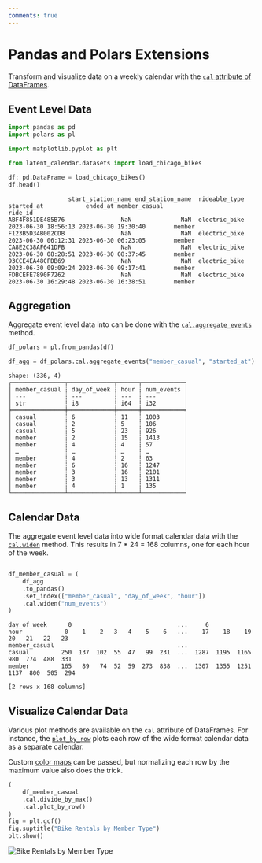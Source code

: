 ```yaml
---
comments: true
---
```

# Pandas and Polars Extensions

Transform and visualize data on a weekly calendar with the [`cal` attribute of DataFrames](./../modules/extensions.md).

## Event Level Data

```python
import pandas as pd
import polars as pl

import matplotlib.pyplot as plt

from latent_calendar.datasets import load_chicago_bikes

df: pd.DataFrame = load_chicago_bikes()
df.head()
```

```text
                 start_station_name end_station_name  rideable_type          started_at            ended_at member_casual
ride_id
ABF4F851DE485B76                NaN              NaN  electric_bike 2023-06-30 18:56:13 2023-06-30 19:30:40        member
F123B5D34B002CDB                NaN              NaN  electric_bike 2023-06-30 06:12:31 2023-06-30 06:23:05        member
CA8E2C38AF641DFB                NaN              NaN  electric_bike 2023-06-30 08:28:51 2023-06-30 08:37:45        member
93CCE4EA48CFDB69                NaN              NaN  electric_bike 2023-06-30 09:09:24 2023-06-30 09:17:41        member
FDBCEFE7890F7262                NaN              NaN  electric_bike 2023-06-30 16:29:48 2023-06-30 16:38:51        member
```

## Aggregation

Aggregate event level data into can be done with the [`cal.aggregate_events`](./../modules/extensions.md#latent_calendar.extensions.PolarsDataFrameAccessor.aggregate_events) method.

```python
df_polars = pl.from_pandas(df)

df_agg = df_polars.cal.aggregate_events("member_casual", "started_at")
```

```text
shape: (336, 4)
┌───────────────┬─────────────┬──────┬────────────┐
│ member_casual ┆ day_of_week ┆ hour ┆ num_events │
│ ---           ┆ ---         ┆ ---  ┆ ---        │
│ str           ┆ i8          ┆ i64  ┆ i32        │
╞═══════════════╪═════════════╪══════╪════════════╡
│ casual        ┆ 6           ┆ 11   ┆ 1003       │
│ casual        ┆ 2           ┆ 5    ┆ 106        │
│ casual        ┆ 5           ┆ 23   ┆ 926        │
│ member        ┆ 2           ┆ 15   ┆ 1413       │
│ member        ┆ 4           ┆ 4    ┆ 57         │
│ …             ┆ …           ┆ …    ┆ …          │
│ member        ┆ 4           ┆ 2    ┆ 63         │
│ member        ┆ 6           ┆ 16   ┆ 1247       │
│ member        ┆ 3           ┆ 16   ┆ 2101       │
│ member        ┆ 3           ┆ 13   ┆ 1311       │
│ member        ┆ 4           ┆ 1    ┆ 135        │
└───────────────┴─────────────┴──────┴────────────┘
```

## Calendar Data

The aggregate event level data into wide format calendar data with the [`cal.widen`](./../modules/extensions.md#latent_calendar.extensions.PandasDataFrameAccessor.widen) method. This results in 7 * 24 = 168 columns, one for each hour of the week.

```python

df_member_casual = (
    df_agg
    .to_pandas()
    .set_index(["member_casual", "day_of_week", "hour"])
    .cal.widen("num_events")
)
```

```text
day_of_week      0                              ...     6
hour            0    1    2   3   4    5    6   ...    17    18    19    20   21   22   23
member_casual                                   ...
casual         250  137  102  55  47   99  231  ...  1287  1195  1165   980  774  488  331
member         165   89   74  52  59  273  838  ...  1307  1355  1251  1137  800  505  294

[2 rows x 168 columns]
```

## Visualize Calendar Data

Various plot methods are available on the `cal` attribute of DataFrames. For instance, the [`plot_by_row`](./../modules/extensions.md#latent_calendar.extensions.PandasDataFrameAccessor.plot_by_row) plots each row of the wide format calendar data as a separate calendar.

Custom [color maps](./../modules/plot/colors.md#latent_calendar.plot.colors) can be passed, but normalizing each row by the maximum value also does the trick.

```python
(
    df_member_casual
    .cal.divide_by_max()
    .cal.plot_by_row()
)
fig = plt.gcf()
fig.suptitle("Bike Rentals by Member Type")
plt.show()
```

![Bike Rentals by Member Type](./../images/bikes-by-member-type.png)
